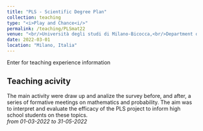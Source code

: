 ```yaml
---
title: "PLS - Scientific Degree Plan"
collection: teaching
type: "<i>Play and Chance<i/>"
permalink: /teaching/PLSmat22
venue: "<br/>Università degli studi di Milano-Bicocca,<br/>Department of of Mathematics and Applications"
date: 2022-03-01
location: "Milano, Italia"
---
```

Enter for teaching experience information

Teaching acivity
------
The main activity were draw up and analize the survey before, and after, a series of formative meetings on mathematics and probability.
The aim was to interpret and evaluate the efficacy of the PLS project to inform high school students on these topics.<br/>
*from 01-03-2022 to 31-05-2022*
